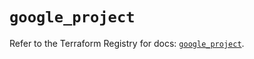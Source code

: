 # `google_project`

Refer to the Terraform Registry for docs: [`google_project`](https://registry.terraform.io/providers/hashicorp/google-beta/6.5.0/docs/resources/google_project).

